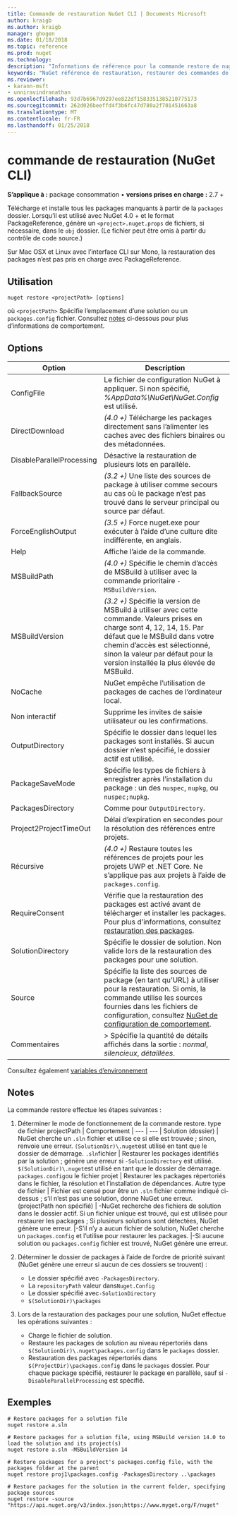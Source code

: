 ```yaml
---
title: Commande de restauration NuGet CLI | Documents Microsoft
author: kraigb
ms.author: kraigb
manager: ghogen
ms.date: 01/18/2018
ms.topic: reference
ms.prod: nuget
ms.technology: 
description: "Informations de référence pour la commande restore de nuget.exe"
keywords: "NuGet référence de restauration, restaurer des commandes de packages"
ms.reviewer:
- karann-msft
- unniravindranathan
ms.openlocfilehash: 93d7b6967d9297ee822df1583351385210775173
ms.sourcegitcommit: 262d026beeffd4f3b6fc47d780a2f701451663a8
ms.translationtype: MT
ms.contentlocale: fr-FR
ms.lasthandoff: 01/25/2018
---
```

# <a name="restore-command-nuget-cli"></a>commande de restauration (NuGet CLI)

**S’applique à :** package consommation &bullet; **versions prises en charge :** 2.7 +

Télécharge et installe tous les packages manquants à partir de la `packages` dossier. Lorsqu’il est utilisé avec NuGet 4.0 + et le format PackageReference, génère un `<project>.nuget.props` de fichiers, si nécessaire, dans le `obj` dossier. (Le fichier peut être omis à partir du contrôle de code source.)

Sur Mac OSX et Linux avec l’interface CLI sur Mono, la restauration des packages n’est pas pris en charge avec PackageReference.

## <a name="usage"></a>Utilisation

```cli
nuget restore <projectPath> [options]
```

où `<projectPath>` Spécifie l’emplacement d’une solution ou un `packages.config` fichier. Consultez [notes](#remarks) ci-dessous pour plus d’informations de comportement.

## <a name="options"></a>Options

| Option | Description |
| --- | --- |
| ConfigFile | Le fichier de configuration NuGet à appliquer. Si non spécifié, *%AppData%\NuGet\NuGet.Config* est utilisé. |
| DirectDownload | *(4.0 +)*  Télécharge les packages directement sans l’alimenter les caches avec des fichiers binaires ou des métadonnées. |
| DisableParallelProcessing | Désactive la restauration de plusieurs lots en parallèle. |
| FallbackSource | *(3.2 +)*  Une liste des sources de package à utiliser comme secours au cas où le package n’est pas trouvé dans le serveur principal ou source par défaut. |
| ForceEnglishOutput | *(3.5 +)*  Force nuget.exe pour exécuter à l’aide d’une culture dite indifférente, en anglais. |
| Help | Affiche l’aide de la commande. |
| MSBuildPath | *(4.0 +)*  Spécifie le chemin d’accès de MSBuild à utiliser avec la commande prioritaire `-MSBuildVersion`. |
| MSBuildVersion | *(3.2 +)*  Spécifie la version de MSBuild à utiliser avec cette commande. Valeurs prises en charge sont 4, 12, 14, 15. Par défaut que le MSBuild dans votre chemin d’accès est sélectionné, sinon la valeur par défaut pour la version installée la plus élevée de MSBuild. |
| NoCache | NuGet empêche l’utilisation de packages de caches de l’ordinateur local. |
| Non interactif | Supprime les invites de saisie utilisateur ou les confirmations. |
| OutputDirectory | Spécifie le dossier dans lequel les packages sont installés. Si aucun dossier n’est spécifié, le dossier actif est utilisé. |
| PackageSaveMode | Spécifie les types de fichiers à enregistrer après l’installation du package : un des `nuspec`, `nupkg`, ou `nuspec;nupkg`. |
| PackagesDirectory | Comme pour `OutputDirectory`. |
| Project2ProjectTimeOut | Délai d’expiration en secondes pour la résolution des références entre projets. |
| Récursive | *(4.0 +)*  Restaure toutes les références de projets pour les projets UWP et .NET Core. Ne s’applique pas aux projets à l’aide de `packages.config`. |
| RequireConsent | Vérifie que la restauration des packages est activé avant de télécharger et installer les packages. Pour plus d’informations, consultez [restauration des packages](../consume-packages/package-restore.md). |
| SolutionDirectory | Spécifie le dossier de solution. Non valide lors de la restauration des packages pour une solution. |
| Source | Spécifie la liste des sources de package (en tant qu’URL) à utiliser pour la restauration. Si omis, la commande utilise les sources fournies dans les fichiers de configuration, consultez [NuGet de configuration de comportement](../Consume-Packages/Configuring-NuGet-Behavior.md). |
| Commentaires |> Spécifie la quantité de détails affichés dans la sortie : *normal*, *silencieux*, *détaillées*. |

Consultez également [variables d’environnement](cli-ref-environment-variables.md)

## <a name="remarks"></a>Notes

La commande restore effectue les étapes suivantes :

1. Déterminer le mode de fonctionnement de la commande restore.
    type de fichier projectPath | Comportement
    | --- | --- |
    Solution (dossier) | NuGet cherche un `.sln` fichier et utilise ce si elle est trouvée ; sinon, renvoie une erreur. `(SolutionDir)\.nuget`est utilisé en tant que le dossier de démarrage.
    `.sln`fichier | Restaurer les packages identifiés par la solution ; génère une erreur si `-SolutionDirectory` est utilisé. `$(SolutionDir)\.nuget`est utilisé en tant que le dossier de démarrage.
    `packages.config`ou le fichier projet | Restaurer les packages répertoriés dans le fichier, la résolution et l’installation de dépendances.
    Autre type de fichier | Fichier est censé pour être un `.sln` fichier comme indiqué ci-dessus ; s’il n’est pas une solution, donne NuGet une erreur.
    (projectPath non spécifié) | -NuGet recherche des fichiers de solution dans le dossier actif. Si un fichier unique est trouvé, qui est utilisée pour restaurer les packages ; Si plusieurs solutions sont détectées, NuGet génère une erreur.
    |-S’il n’y a aucun fichier de solution, NuGet cherche un `packages.config` et l’utilise pour restaurer les packages.
    |-Si aucune solution ou `packages.config` fichier est trouvé, NuGet génère une erreur.

1. Déterminer le dossier de packages à l’aide de l’ordre de priorité suivant (NuGet génère une erreur si aucun de ces dossiers se trouvent) :

    - Le dossier spécifié avec `-PackagesDirectory`.
    - La `repositoryPath` valeur dans`Nuget.Config`
    - Le dossier spécifié avec`-SolutionDirectory`
    - `$(SolutionDir)\packages`

1. Lors de la restauration des packages pour une solution, NuGet effectue les opérations suivantes :
    - Charge le fichier de solution.
    - Restaure les packages de solution au niveau répertoriés dans `$(SolutionDir)\.nuget\packages.config` dans le `packages` dossier.
    - Restauration des packages répertoriés dans `$(ProjectDir)\packages.config` dans le `packages` dossier. Pour chaque package spécifié, restaurer le package en parallèle, sauf si `-DisableParallelProcessing` est spécifié.

## <a name="examples"></a>Exemples

```cli
# Restore packages for a solution file
nuget restore a.sln

# Restore packages for a solution file, using MSBuild version 14.0 to load the solution and its project(s)
nuget restore a.sln -MSBuildVersion 14

# Restore packages for a project's packages.config file, with the packages folder at the parent
nuget restore proj1\packages.config -PackagesDirectory ..\packages

# Restore packages for the solution in the current folder, specifying package sources
nuget restore -source "https://api.nuget.org/v3/index.json;https://www.myget.org/F/nuget"
```
